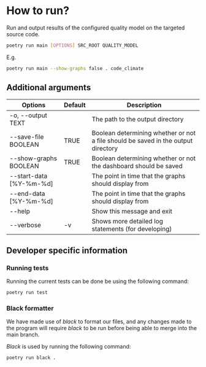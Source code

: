 # How to run?

Run and output results of the configured quality model on the targeted source code.

```sh
poetry run main [OPTIONS] SRC_ROOT QUALITY_MODEL
```
E.g.
```sh
poetry run main --show-graphs false . code_climate
```

## Additional arguments

| Options | Default  | Description  |
|---|---|---|
| -o, --output TEXT  |   | The path to the output directory  |
| --save-file BOOLEAN  | TRUE  | Boolean determining whether or not a file should be saved in the output directory  |
| --show-graphs BOOLEAN  | TRUE  | Boolean determining whether or not the dashboard should be saved  |
| --start-data [%Y-%m-%d]   |   | The point in time that the graphs should display from  |
| --end-data [%Y-%m-%d] | | The point in time that the graphs should display from |
| --help | | Show this message and exit
| --verbose | -v | Shows more detailed log statements (for developing)

## Developer specific information
### Running tests 
Running the current tests can be done be using the following command: 
```sh
poetry run test
```
### Black formatter
We have made use of _black_ to format our files, and any changes made to the program will require _black_ to be run before being able to merge into the main branch. 

_Black_ is used by running the following command: 
```sh
poetry run black .
```